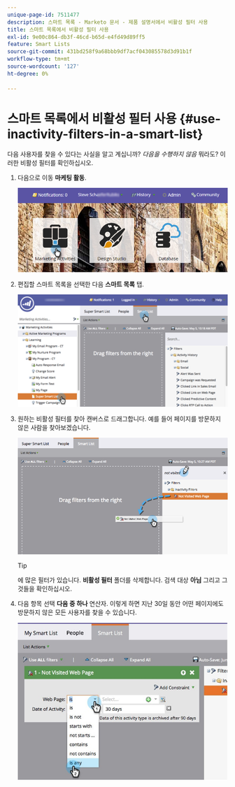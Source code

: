 ```yaml
---
unique-page-id: 7511477
description: 스마트 목록 - Marketo 문서 - 제품 설명서에서 비활성 필터 사용
title: 스마트 목록에서 비활성 필터 사용
exl-id: 9e00c864-db3f-46cd-b65d-e4fd49d89ff5
feature: Smart Lists
source-git-commit: 431bd258f9a68bbb9df7acf043085578d3d91b1f
workflow-type: tm+mt
source-wordcount: '127'
ht-degree: 0%

---
```


# 스마트 목록에서 비활성 필터 사용 {#use-inactivity-filters-in-a-smart-list}

다음 사용자를 찾을 수 있다는 사실을 알고 계십니까? *다음을 수행하지 않음* 뭐라도? 이러한 비활성 필터를 확인하십시오.

1. 다음으로 이동 **마케팅 활동**.

   ![](assets/login-marketing-activities-3.png)

1. 편집할 스마트 목록을 선택한 다음 **스마트 목록** 탭.

   ![](assets/smartlist-choose.png)

1. 원하는 비활성 필터를 찾아 캔버스로 드래그합니다. 예를 들어 페이지를 방문하지 않은 사람을 찾아보겠습니다.

   ![](assets/draginactivityfilter.png)

   >[!TIP]
   >
   >에 많은 필터가 있습니다. **비활성 필터** 폴더를 삭제합니다. 검색 대상 **아님** 그리고 그것들을 확인하십시오.

1. 다음 항목 선택 **다음 중 하나** 연산자. 이렇게 하면 지난 30일 동안 어떤 페이지에도 방문하지 않은 모든 사용자를 찾을 수 있습니다.

   ![](assets/mysmartlist-people.jpg)
